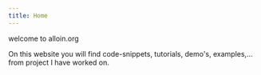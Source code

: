 ```yaml
---
title: Home
---
```


welcome to alloin.org

On this website you will find code-snippets, tutorials, demo's, examples,... from project I have worked on.